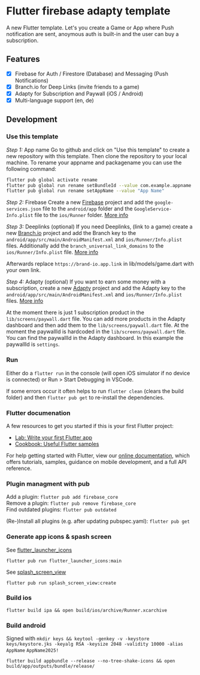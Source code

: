 # Flutter firebase adapty template

A new Flutter template. Let's you create a Game or App where Push notification are sent, anoymous auth is built-in and the user can buy a subscription.

## Features

- [x] Firebase for Auth / Firestore (Database) and Messaging (Push Notifications)
- [x] Branch.io for Deep Links (invite friends to a game)
- [x] Adapty for Subscription and Paywall (iOS / Android)
- [x] Multi-language support (en, de)

## Development

### Use this template

*Step 1:* App name 
Go to github and click on "Use this template" to create a new repository with this template. Then clone the repository to your local machine. To rename your appname and packagename you can use the following command:

```bash
flutter pub global activate rename
flutter pub global run rename setBundleId --value com.example.appname
flutter pub global run rename setAppName --value "App Name"
```

*Step 2:* Firebase
Create a new [Firebase](https://firebase.google.com) project and add the `google-services.json` file to the `android/app` folder and the `GoogleService-Info.plist` file to the `ios/Runner` folder. [More info](https://firebase.google.com/docs/flutter/setup)


*Step 3:*  Deeplinks (optional)
If you need Deeplinks, (link to a game) create a new [Branch.io](https://branch.io) project and add the Branch key to the `android/app/src/main/AndroidManifest.xml` and `ios/Runner/Info.plist` files. Additionally add the `branch_universal_link_domains` to the `ios/Runner/Info.plist` file. [More info](https://help.branch.io/developers-hub/docs/flutter-sdk-basic-integration)

Afterwards replace `https://brand-io.app.link` in lib/models/game.dart with your own link.

*Step 4:* Adapty (optional)
If you want to earn some money with a subscription, create a new [Adapty](https://adapty.io) project and add the Adapty key to the `android/app/src/main/AndroidManifest.xml` and `ios/Runner/Info.plist` files. [More info](https://adapty.io/docs/sdk-installation-flutter)

At the moment there is just 1 subscription product in the `lib/screens/paywall.dart` file. You can add more products in the Adapty dashboard and then add them to the `lib/screens/paywall.dart` file. At the moment the paywallId is hardcoded in the `lib/screens/paywall.dart` file. You can find the paywallId in the Adapty dashboard. In this example the paywallId is `settings`.

### Run 

Either do a `flutter run` in the console (will open iOS simulator if no device is connected) or Run > Start Debugging in VSCode.

If some errors occur it often helps to run `flutter clean` (clears the build folder) and then `flutter pub get` to re-install the dependencies.

### Flutter documenation

A few resources to get you started if this is your first Flutter project:

- [Lab: Write your first Flutter app](https://flutter.dev/docs/get-started/codelab)
- [Cookbook: Useful Flutter samples](https://flutter.dev/docs/cookbook)

For help getting started with Flutter, view our
[online documentation](https://flutter.dev/docs), which offers tutorials,
samples, guidance on mobile development, and a full API reference.

### Plugin managment with pub

Add a plugin: `flutter pub add firebase_core`  
Remove a plugin: `flutter pub remove firebase_core`  
Find outdated plugins: `flutter pub outdated`  

(Re-)Install all plugins (e.g. after updating pubspec.yaml): `flutter pub get`

### Generate app icons & spash screen

See [flutter_launcher_icons](https://pub.dev/packages/flutter_launcher_icons)

`flutter pub run flutter_launcher_icons:main`

See [splash_screen_view](https://pub.dev/packages/splash_screen_view)

`flutter pub run splash_screen_view:create`

### Build ios

`flutter build ipa && open build/ios/archive/Runner.xcarchive`

### Build android

Signed with `mkdir keys && keytool -genkey -v -keystore keys/keystore.jks -keyalg RSA -keysize 2048 -validity 10000 -alias AppName`
`AppName2025!`

`flutter build appbundle --release --no-tree-shake-icons && open build/app/outputs/bundle/release/`